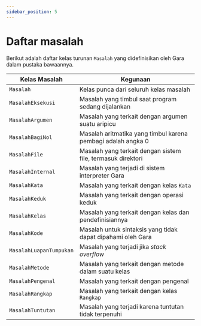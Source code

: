 ```yaml
---
sidebar_position: 5
---
```


# Daftar masalah

Berikut adalah daftar kelas turunan `Masalah` yang didefinisikan oleh Gara dalam pustaka bawaannya.

| Kelas Masalah | Kegunaan |
|---|---|
| `Masalah` | Kelas punca dari seluruh kelas masalah |
| `MasalahEksekusi` | Masalah yang timbul saat program sedang dijalankan |
| `MasalahArgumen` | Masalah yang terkait dengan argumen suatu aripicu |
| `MasalahBagiNol` | Masalah aritmatika yang timbul karena pembagi adalah angka 0 |
| `MasalahFile` | Masalah yang terkait dengan sistem file, termasuk direktori |
| `MasalahInternal` | Masalah yang terjadi di sistem interpreter Gara |
| `MasalahKata` | Masalah yang terkait dengan kelas `Kata` |
| `MasalahKeduk` | Masalah yang terkait dengan operasi keduk |
| `MasalahKelas` | Masalah yang terkait dengan kelas dan pendefinisiannya |
| `MasalahKode` | Masalah untuk sintaksis yang tidak dapat dipahami oleh Gara |
| `MasalahLuapanTumpukan` | Masalah yang terjadi jika _stack overflow_ |
| `MasalahMetode` | Masalah yang terkait dengan metode dalam suatu kelas |
| `MasalahPengenal` | Masalah yang terkait dengan pengenal |
| `MasalahRangkap` | Masalah yang terkait dengan kelas `Rangkap` |
| `MasalahTuntutan` | Masalah yang terjadi karena tuntutan tidak terpenuhi |
